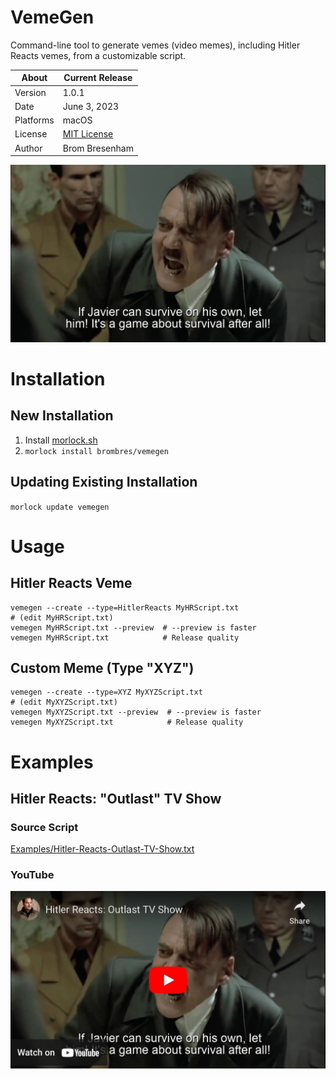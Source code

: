 # VemeGen
Command-line tool to generate vemes (video memes), including Hitler Reacts vemes, from a customizable script.

About     | Current Release
----------|-----------------------
Version   | 1.0.1
Date      | June 3, 2023
Platforms | macOS
License   | [MIT License](LICENSE)
Author    | Brom Bresenham

![Hitler Reacts: Outlast TV Show](Media/Outlast.jpeg)

# Installation

## New Installation

1. Install [morlock.sh](https://morlock.sh)
2. `morlock install brombres/vemegen`

## Updating Existing Installation
`morlock update vemegen`

# Usage

## Hitler Reacts Veme
    vemegen --create --type=HitlerReacts MyHRScript.txt
    # (edit MyHRScript.txt)
    vemegen MyHRScript.txt --preview  # --preview is faster
    vemegen MyHRScript.txt            # Release quality

## Custom Meme (Type "XYZ")
    vemegen --create --type=XYZ MyXYZScript.txt
    # (edit MyXYZScript.txt)
    vemegen MyXYZScript.txt --preview  # --preview is faster
    vemegen MyXYZScript.txt            # Release quality

# Examples

## Hitler Reacts: "Outlast" TV Show

### Source Script
[Examples/Hitler-Reacts-Outlast-TV-Show.txt](Examples/Hitler-Reacts-Outlast-TV-Show.txt)

### YouTube
[![Hitler Reacts: Outlast TV Show on YouTube](Media/Outlast-YouTube.jpeg)](https://youtu.be/XQt4knC_ma8)


